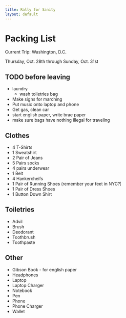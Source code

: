 ```yaml
---
title: Rally for Sanity
layout: default
---
```


# Packing List

Current Trip: Washington, D.C.

Thursday, Oct. 28th through Sunday, Oct. 31st

## TODO before leaving
 
 * laundry
   * wash toiletries bag
 * Make signs for marching
 * Put music onto laptop and phone
 * Get gas, clean car
 * start english paper, write brae paper
 * make sure bags have nothing illegal for traveling

## Clothes

 * 4 T-Shirts
 * 1 Sweatshirt
 * 2 Pair of Jeans
 * 5 Pairs socks
 * 4 pairs underwear
 * 1 Belt
 * 4 Hankercheifs
 * 1 Pair of Running Shoes (remember your feet in NYC?)
 * 1 Pair of Dress Shoes
 * 1 Button Down Shirt

## Toiletries

 * Advil
 * Brush
 * Deodorant
 * Toothbrush
 * Toothpaste

## Other

 * Gibson Book - for english paper
 * Headphones
 * Laptop
 * Laptop Charger
 * Notebook
 * Pen
 * Phone
 * Phone Charger
 * Wallet



